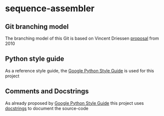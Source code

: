 # sequence-assembler

## Git branching model
The branching model of this Git is based on Vincent Driessen [proposal](https://nvie.com/posts/a-successful-git-branching-model/) from 2010

## Python style guide
As a reference style guide, the [Google Python Style Guide](https://google.github.io/styleguide/pyguide.html) is used for this project

## Comments and Docstrings
As already proposed by [Google Python Style Guide](https://google.github.io/styleguide/pyguide.html) this project uses [docstrings](https://google.github.io/styleguide/pyguide.html#38-comments-and-docstrings)  to document the source-code
